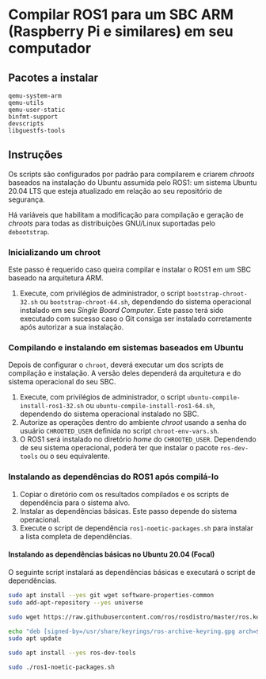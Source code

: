 # Compilar ROS1 para um SBC ARM (Raspberry Pi e similares) em seu computador

## Pacotes a instalar

```
qemu-system-arm
qemu-utils
qemu-user-static
binfmt-support
devscripts
libguestfs-tools
```

## Instruções

Os scripts são configurados por padrão para compilarem e criarem *chroots*
baseados na instalação do Ubuntu assumida pelo ROS1: um sistema Ubuntu 20.04 LTS
que esteja atualizado em relação ao seu repositório de segurança.

Há variáveis que habilitam a modificação para compilação e geração de *chroots*
para todas as distribuições GNU/Linux suportadas pelo `debootstrap`.

### Inicializando um chroot

Este passo é requerido caso queira compilar e instalar o ROS1 em um SBC baseado
na arquitetura ARM.

1. Execute, com privilégios de administrador, o script `bootstrap-chroot-32.sh`
ou `bootstrap-chroot-64.sh`, dependendo do sistema operacional instalado em seu
*Single Board Computer*. Este passo terá sido executado com sucesso caso o Git
consiga ser instalado corretamente após autorizar a sua instalação.

### Compilando e instalando em sistemas baseados em Ubuntu

Depois de configurar o `chroot`, deverá executar um dos scripts de compilação e
instalação. A versão deles dependerá da arquitetura e do sistema operacional do
seu SBC.

1. Execute, com privilégios de administrador, o script
`ubuntu-compile-install-ros1-32.sh` ou `ubuntu-compile-install-ros1-64.sh`,
dependendo do sistema operacional instalado no SBC.
2. Autorize as operações dentro do ambiente *chroot* usando a senha do usuário
`CHROOTED_USER` definida no script `chroot-env-vars.sh`.
3. O ROS1 será instalado no diretório *home* do `CHROOTED_USER`. Dependendo de
seu sistema operacional, poderá ter que instalar o pacote `ros-dev-tools` ou o
seu equivalente.

### Instalando as dependências do ROS1 após compilá-lo

1. Copiar o diretório com os resultados compilados e os scripts de dependência
para o sistema alvo.
2. Instalar as dependências básicas. Este passo depende do sistema operacional.
3. Execute o script de dependência `ros1-noetic-packages.sh` para instalar a
lista completa de dependências.

#### Instalando as dependências básicas no Ubuntu 20.04 (Focal)

O seguinte script instalará as dependências básicas e executará o script de
dependências.

```bash
sudo apt install --yes git wget software-properties-common
sudo add-apt-repository --yes universe

sudo wget https://raw.githubusercontent.com/ros/rosdistro/master/ros.key -O /usr/share/keyrings/ros-archive-keyring.gpg

echo "deb [signed-by=/usr/share/keyrings/ros-archive-keyring.gpg arch=$(dpkg --print-architecture)] http://packages.ros.org/ros/ubuntu focal main" | sudo tee /etc/apt/sources.list.d/ros1.list > /dev/null
sudo apt update

sudo apt install --yes ros-dev-tools

sudo ./ros1-noetic-packages.sh
```